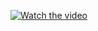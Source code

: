 [![Watch the video](https://img.youtube.com/vi/YOUTUBE_VIDEO_ID/maxresdefault.jpg)](https://drive.google.com/file/d/1bqMvg_IMHaEQMXYar7tP6p5dYFwaR5Bo/view?usp=drive_link)
